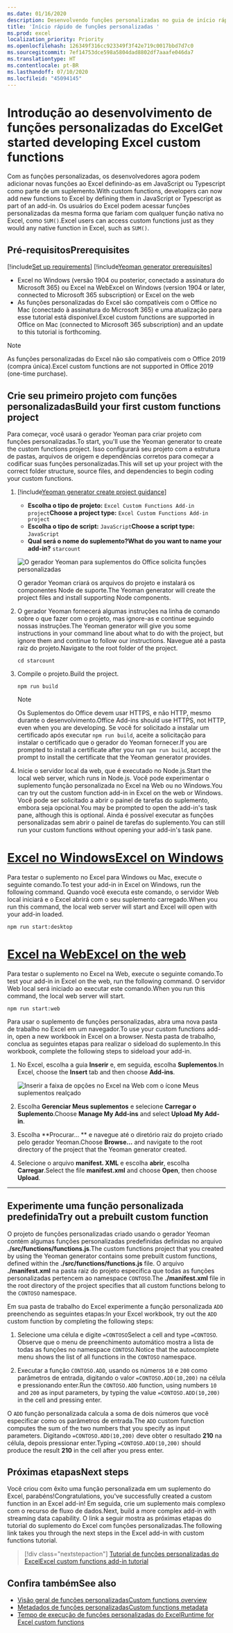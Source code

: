```yaml
---
ms.date: 01/16/2020
description: Desenvolvendo funções personalizadas no guia de início rápido do Excel.
title: 'Início rápido de funções personalizadas '
ms.prod: excel
localization_priority: Priority
ms.openlocfilehash: 126349f316cc923349f3f42e719c0017bbd7d7c0
ms.sourcegitcommit: 7ef14753dce598a5804dad8802df7aaafe046da7
ms.translationtype: HT
ms.contentlocale: pt-BR
ms.lasthandoff: 07/10/2020
ms.locfileid: "45094145"
---
```

# <a name="get-started-developing-excel-custom-functions"></a><span data-ttu-id="ae559-103">Introdução ao desenvolvimento de funções personalizadas do Excel</span><span class="sxs-lookup"><span data-stu-id="ae559-103">Get started developing Excel custom functions</span></span>

<span data-ttu-id="ae559-104">Com as funções personalizadas, os desenvolvedores agora podem adicionar novas funções ao Excel definindo-as em JavaScript ou Typescript como parte de um suplemento.</span><span class="sxs-lookup"><span data-stu-id="ae559-104">With custom functions, developers can now add new functions to Excel by defining them in JavaScript or Typescript as part of an add-in.</span></span> <span data-ttu-id="ae559-105">Os usuários do Excel podem acessar funções personalizadas da mesma forma que fariam com qualquer função nativa no Excel, como `SUM()`.</span><span class="sxs-lookup"><span data-stu-id="ae559-105">Excel users can access custom functions just as they would any native function in Excel, such as `SUM()`.</span></span>

## <a name="prerequisites"></a><span data-ttu-id="ae559-106">Pré-requisitos</span><span class="sxs-lookup"><span data-stu-id="ae559-106">Prerequisites</span></span>

[!include[Set up requirements](../includes/set-up-dev-environment-beforehand.md)]
[!include[Yeoman generator prerequisites](../includes/quickstart-yo-prerequisites.md)]

* <span data-ttu-id="ae559-107">Excel no Windows (versão 1904 ou posterior, conectado a assinatura do Microsoft 365) ou Excel na Web</span><span class="sxs-lookup"><span data-stu-id="ae559-107">Excel on Windows (version 1904 or later, connected to Microsoft 365 subscription) or Excel on the web</span></span>
* <span data-ttu-id="ae559-108">As funções personalizadas do Excel são compatíveis com o Office no Mac (conectado à assinatura do Microsoft 365) e uma atualização para esse tutorial está disponível.</span><span class="sxs-lookup"><span data-stu-id="ae559-108">Excel custom functions are supported in Office on Mac (connected to Microsoft 365 subscription) and an update to this tutorial is forthcoming.</span></span>

>[!NOTE]
><span data-ttu-id="ae559-109">As funções personalizadas do Excel não são compatíveis com o Office 2019 (compra única).</span><span class="sxs-lookup"><span data-stu-id="ae559-109">Excel custom functions are not supported in Office 2019 (one-time purchase).</span></span>

## <a name="build-your-first-custom-functions-project"></a><span data-ttu-id="ae559-110">Crie seu primeiro projeto com funções personalizadas</span><span class="sxs-lookup"><span data-stu-id="ae559-110">Build your first custom functions project</span></span>

<span data-ttu-id="ae559-111">Para começar, você usará o gerador Yeoman para criar projeto com funções personalizadas.</span><span class="sxs-lookup"><span data-stu-id="ae559-111">To start, you'll use the Yeoman generator to create the custom functions project.</span></span> <span data-ttu-id="ae559-112">Isso configurará seu projeto com a estrutura de pastas, arquivos de origem e dependências corretos para começar a codificar suas funções personalizadas.</span><span class="sxs-lookup"><span data-stu-id="ae559-112">This will set up your project with the correct folder structure, source files, and dependencies to begin coding your custom functions.</span></span>

1. [!include[Yeoman generator create project guidance](../includes/yo-office-command-guidance.md)]

    - <span data-ttu-id="ae559-113">**Escolha o tipo de projeto:** `Excel Custom Functions Add-in project`</span><span class="sxs-lookup"><span data-stu-id="ae559-113">**Choose a project type:** `Excel Custom Functions Add-in project`</span></span>
    - <span data-ttu-id="ae559-114">**Escolha o tipo de script:** `JavaScript`</span><span class="sxs-lookup"><span data-stu-id="ae559-114">**Choose a script type:** `JavaScript`</span></span>
    - <span data-ttu-id="ae559-115">**Qual será o nome do suplemento?**</span><span class="sxs-lookup"><span data-stu-id="ae559-115">**What do you want to name your add-in?**</span></span> `starcount`

    ![O gerador Yeoman para suplementos do Office solicita funções personalizadas](../images/starcountPrompt.png)

    <span data-ttu-id="ae559-117">O gerador Yeoman criará os arquivos do projeto e instalará os componentes Node de suporte.</span><span class="sxs-lookup"><span data-stu-id="ae559-117">The Yeoman generator will create the project files and install supporting Node components.</span></span>

2. <span data-ttu-id="ae559-118">O gerador Yeoman fornecerá algumas instruções na linha de comando sobre o que fazer com o projeto, mas ignore-as e continue seguindo nossas instruções.</span><span class="sxs-lookup"><span data-stu-id="ae559-118">The Yeoman generator will give you some instructions in your command line about what to do with the project, but ignore them and continue to follow our instructions.</span></span> <span data-ttu-id="ae559-119">Navegue até a pasta raiz do projeto.</span><span class="sxs-lookup"><span data-stu-id="ae559-119">Navigate to the root folder of the project.</span></span>

    ```command&nbsp;line
    cd starcount
    ```

3. <span data-ttu-id="ae559-120">Compile o projeto.</span><span class="sxs-lookup"><span data-stu-id="ae559-120">Build the project.</span></span> 

    ```command&nbsp;line
    npm run build
    ```

    > [!NOTE]
    > <span data-ttu-id="ae559-121">Os Suplementos do Office devem usar HTTPS, e não HTTP, mesmo durante o desenvolvimento.</span><span class="sxs-lookup"><span data-stu-id="ae559-121">Office Add-ins should use HTTPS, not HTTP, even when you are developing.</span></span> <span data-ttu-id="ae559-122">Se você for solicitado a instalar um certificado após executar `npm run build`, aceite a solicitação para instalar o certificado que o gerador do Yeoman fornecer.</span><span class="sxs-lookup"><span data-stu-id="ae559-122">If you are prompted to install a certificate after you run `npm run build`, accept the prompt to install the certificate that the Yeoman generator provides.</span></span>

4. <span data-ttu-id="ae559-123">Inicie o servidor local da web, que é executado no Node.js.</span><span class="sxs-lookup"><span data-stu-id="ae559-123">Start the local web server, which runs in Node.js.</span></span> <span data-ttu-id="ae559-124">Você pode experimentar o suplemento função personalizada no Excel na Web ou no Windows.</span><span class="sxs-lookup"><span data-stu-id="ae559-124">You can try out the custom function add-in in Excel on the web or Windows.</span></span> <span data-ttu-id="ae559-125">Você pode ser solicitado a abrir o painel de tarefas do suplemento, embora seja opcional.</span><span class="sxs-lookup"><span data-stu-id="ae559-125">You may be prompted to open the add-in's task pane, although this is optional.</span></span> <span data-ttu-id="ae559-126">Ainda é possível executar as funções personalizadas sem abrir o painel de tarefas do suplemento.</span><span class="sxs-lookup"><span data-stu-id="ae559-126">You can still run your custom functions without opening your add-in's task pane.</span></span>

# <a name="excel-on-windows"></a>[<span data-ttu-id="ae559-127">Excel no Windows</span><span class="sxs-lookup"><span data-stu-id="ae559-127">Excel on Windows</span></span>](#tab/excel-windows)

<span data-ttu-id="ae559-128">Para testar o suplemento no Excel para Windows ou Mac, execute o seguinte comando.</span><span class="sxs-lookup"><span data-stu-id="ae559-128">To test your add-in in Excel on Windows, run the following command.</span></span> <span data-ttu-id="ae559-129">Quando você executa este comando, o servidor Web local iniciará e o Excel abrirá com o seu suplemento carregado.</span><span class="sxs-lookup"><span data-stu-id="ae559-129">When you run this command, the local web server will start and Excel will open with your add-in loaded.</span></span>

```command&nbsp;line
npm run start:desktop
```

# <a name="excel-on-the-web"></a>[<span data-ttu-id="ae559-130">Excel na Web</span><span class="sxs-lookup"><span data-stu-id="ae559-130">Excel on the web</span></span>](#tab/excel-online)

<span data-ttu-id="ae559-131">Para testar o suplemento no Excel na Web, execute o seguinte comando.</span><span class="sxs-lookup"><span data-stu-id="ae559-131">To test your add-in in Excel on the web, run the following command.</span></span> <span data-ttu-id="ae559-132">O servidor Web local será iniciado ao executar este comando.</span><span class="sxs-lookup"><span data-stu-id="ae559-132">When you run this command, the local web server will start.</span></span>

```command&nbsp;line
npm run start:web
```

<span data-ttu-id="ae559-133">Para usar o suplemento de funções personalizadas, abra uma nova pasta de trabalho no Excel em um navegador.</span><span class="sxs-lookup"><span data-stu-id="ae559-133">To use your custom functions add-in, open a new workbook in Excel on a browser.</span></span> <span data-ttu-id="ae559-134">Nesta pasta de trabalho, conclua as seguintes etapas para realizar o sideload do suplemento.</span><span class="sxs-lookup"><span data-stu-id="ae559-134">In this workbook, complete the following steps to sideload your add-in.</span></span>

1. <span data-ttu-id="ae559-135">No Excel, escolha a guia **Inserir** e, em seguida, escolha **Suplementos**.</span><span class="sxs-lookup"><span data-stu-id="ae559-135">In Excel, choose the **Insert** tab and then choose **Add-ins**.</span></span>

   ![Inserir a faixa de opções no Excel na Web com o ícone Meus suplementos realçado](../images/excel-cf-online-register-add-in-1.png)
   
2. <span data-ttu-id="ae559-137">Escolha **Gerenciar Meus suplementos** e selecione **Carregar o Suplemento**.</span><span class="sxs-lookup"><span data-stu-id="ae559-137">Choose **Manage My Add-ins** and select **Upload My Add-in**.</span></span>

3. <span data-ttu-id="ae559-138">Escolha \*\*Procurar... \*\* e navegue até o diretório raiz do projeto criado pelo gerador Yeoman.</span><span class="sxs-lookup"><span data-stu-id="ae559-138">Choose **Browse...** and navigate to the root directory of the project that the Yeoman generator created.</span></span>

4. <span data-ttu-id="ae559-139">Selecione o arquivo **manifest. XML** e escolha **abrir**, escolha **Carregar**.</span><span class="sxs-lookup"><span data-stu-id="ae559-139">Select the file **manifest.xml** and choose **Open**, then choose **Upload**.</span></span>

---

## <a name="try-out-a-prebuilt-custom-function"></a><span data-ttu-id="ae559-140">Experimente uma função personalizada predefinida</span><span class="sxs-lookup"><span data-stu-id="ae559-140">Try out a prebuilt custom function</span></span>

<span data-ttu-id="ae559-141">O projeto de funções personalizadas criado usando o gerador Yeoman contém algumas funções personalizadas predefinidas definidas no arquivo **./src/functions/functions.js**.</span><span class="sxs-lookup"><span data-stu-id="ae559-141">The custom functions project that you created by using the Yeoman generator contains some prebuilt custom functions, defined within the **./src/functions/functions.js** file.</span></span> <span data-ttu-id="ae559-142">O arquivo **./manifest.xml** na pasta raiz do projeto especifica que todas as funções personalizadas pertencem ao namespace `CONTOSO`.</span><span class="sxs-lookup"><span data-stu-id="ae559-142">The **./manifest.xml** file in the root directory of the project specifies that all custom functions belong to the `CONTOSO` namespace.</span></span>

<span data-ttu-id="ae559-143">Em sua pasta de trabalho do Excel experimente a função personalizada `ADD` preenchendo as seguintes etapas:</span><span class="sxs-lookup"><span data-stu-id="ae559-143">In your Excel workbook, try out the `ADD` custom function by completing the following steps:</span></span>

1. <span data-ttu-id="ae559-144">Selecione uma célula e digite `=CONTOSO`</span><span class="sxs-lookup"><span data-stu-id="ae559-144">Select a cell and type `=CONTOSO`.</span></span> <span data-ttu-id="ae559-145">Observe que o menu de preenchimento automático mostra a lista de todas as funções no namespace `CONTOSO`.</span><span class="sxs-lookup"><span data-stu-id="ae559-145">Notice that the autocomplete menu shows the list of all functions in the `CONTOSO` namespace.</span></span>

2. <span data-ttu-id="ae559-146">Executar a função `CONTOSO.ADD`, usando os números `10` e `200` como parâmetros de entrada, digitando o valor `=CONTOSO.ADD(10,200)` na célula e pressionando enter.</span><span class="sxs-lookup"><span data-stu-id="ae559-146">Run the `CONTOSO.ADD` function, using numbers `10` and `200` as input parameters, by typing the value `=CONTOSO.ADD(10,200)` in the cell and pressing enter.</span></span>

<span data-ttu-id="ae559-147">O `ADD` função personalizada calcula a soma de dois números que você especificar como os parâmetros de entrada.</span><span class="sxs-lookup"><span data-stu-id="ae559-147">The `ADD` custom function computes the sum of the two numbers that you specify as input parameters.</span></span> <span data-ttu-id="ae559-148">Digitando `=CONTOSO.ADD(10,200)` deve obter o resultado **210** na célula, depois pressionar enter.</span><span class="sxs-lookup"><span data-stu-id="ae559-148">Typing `=CONTOSO.ADD(10,200)` should produce the result **210** in the cell after you press enter.</span></span>

## <a name="next-steps"></a><span data-ttu-id="ae559-149">Próximas etapas</span><span class="sxs-lookup"><span data-stu-id="ae559-149">Next steps</span></span>

<span data-ttu-id="ae559-150">Você criou com êxito uma função personalizada em um suplemento do Excel, parabéns!</span><span class="sxs-lookup"><span data-stu-id="ae559-150">Congratulations, you've successfully created a custom function in an Excel add-in!</span></span> <span data-ttu-id="ae559-151">Em seguida, crie um suplemento mais complexo com o recurso de fluxo de dados.</span><span class="sxs-lookup"><span data-stu-id="ae559-151">Next, build a more complex add-in with streaming data capability.</span></span> <span data-ttu-id="ae559-152">O link a seguir mostra as próximas etapas do tutorial do suplemento do Excel com funções personalizadas.</span><span class="sxs-lookup"><span data-stu-id="ae559-152">The following link takes you through the next steps in the Excel add-in with custom functions tutorial.</span></span>

> [!div class="nextstepaction"]
> [<span data-ttu-id="ae559-153">Tutorial de funções personalizadas do Excel</span><span class="sxs-lookup"><span data-stu-id="ae559-153">Excel custom functions add-in tutorial</span></span>](../tutorials/excel-tutorial-create-custom-functions.md#create-a-custom-function-that-requests-data-from-the-web
)

## <a name="see-also"></a><span data-ttu-id="ae559-154">Confira também</span><span class="sxs-lookup"><span data-stu-id="ae559-154">See also</span></span>

* [<span data-ttu-id="ae559-155">Visão geral de funções personalizadas</span><span class="sxs-lookup"><span data-stu-id="ae559-155">Custom functions overview</span></span>](../excel/custom-functions-overview.md)
* [<span data-ttu-id="ae559-156">Metadados de funções personalizadas</span><span class="sxs-lookup"><span data-stu-id="ae559-156">Custom functions metadata</span></span>](../excel/custom-functions-json.md)
* [<span data-ttu-id="ae559-157">Tempo de execução de funções personalizadas do Excel</span><span class="sxs-lookup"><span data-stu-id="ae559-157">Runtime for Excel custom functions</span></span>](../excel/custom-functions-runtime.md)